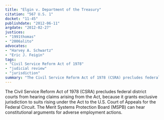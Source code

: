 ```yaml
---
title: "Elgin v. Department of the Treasury"
citation: "567 U.S. 1"
docket: "11-45"
publishdate: "2012-06-11"
argdate: "2012-02-27"
justices:
- "1991thomas"
- "2006alito"
advocates:
- "Harvey A. Schwartz"
- "Eric J. Feigin"
tags:
- "Civil Service Reform Act of 1978"
- "judicial review"
- "jurisdiction"
summary: "The Civil Service Reform Act of 1978 (CSRA) precludes federal district courts from hearing claims arising from the Act, because it grants exclusive jurisdiction to suits rising under the Act to the U.S. Court of Appeals for the Federal Circuit. The Merit Systems Protection Board (MSPB) can hear constitutional arguments for adverse employment actions."
---
```

The Civil Service Reform Act of 1978 (CSRA) precludes federal district courts from hearing claims arising from the Act, because it grants exclusive jurisdiction to suits rising under the Act to the U.S. Court of Appeals for the Federal Circuit. The Merit Systems Protection Board (MSPB) can hear constitutional arguments for adverse employment actions.